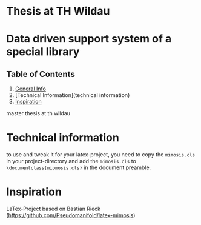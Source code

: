 # Thesis at TH Wildau

# Data driven support system of a special library

## Table of Contents
1. [General Info](#about-the-project)
1. [Technical Information](technical information)
1. [Inspiration](#inspiration)

master thesis at th wildau

# Technical information
to use and tweak it for your latex-project, 
you need to copy the `mimosis.cls` in your project-directory and 
add the `mimosis.cls` to `\documentclass{miomosis.cls}` in the document preamble.

# Inspiration
LaTex-Project based on Bastian Rieck (https://github.com/Pseudomanifold/latex-mimosis)
